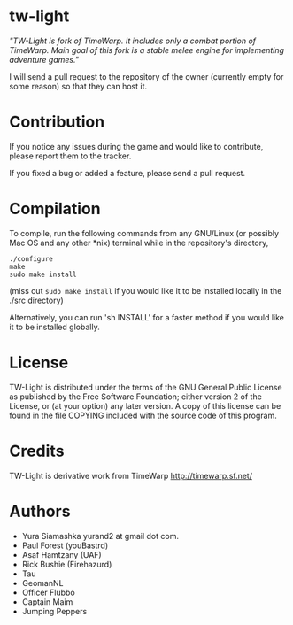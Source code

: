 # tw-light

*"TW-Light is fork of TimeWarp. It includes only a combat portion
of TimeWarp. Main goal of this fork is a stable melee engine
for implementing adventure games."*

I will send a pull request to the repository of the owner (currently empty for some reason) so that they can host it.

Contribution
============

If you notice any issues during the game and would like to contribute, 
please report them to the tracker.

If you fixed a bug or added a feature, please send a pull request.

Compilation
===========

To compile, run the following commands from any GNU/Linux (or 
possibly Mac OS and any other *nix) terminal while in the 
repository's directory,

```
./configure
make
sudo make install
```

(miss out `sudo make install` if you would like it to be installed 
locally in the ./src directory)
  
Alternatively, you can run 'sh INSTALL' for a faster method if you would 
like it to be installed globally.  

License
=======

TW-Light is distributed under the terms of the GNU General Public License
as published by the Free Software Foundation; either version 2 of the
License, or (at your option) any later version. A copy of this license
can be found in the file COPYING included with the source code of this
program.

Credits
=======

TW-Light is derivative work from TimeWarp http://timewarp.sf.net/

Authors
=======

 * Yura Siamashka yurand2 at gmail dot com.
 * Paul Forest (youBastrd)
 * Asaf Hamtzany (UAF)
 * Rick Bushie (Firehazurd)
 * Tau
 * GeomanNL
 * Officer Flubbo
 * Captain Maim
 * Jumping Peppers
